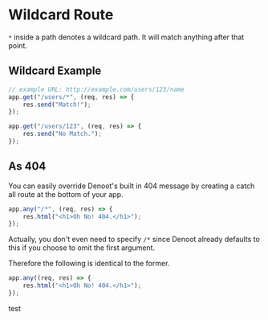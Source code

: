 # Wildcard Route

`*` inside a path denotes a wildcard path. It will match anything after that point.
## Wildcard Example
```ts
// example URL: http://example.com/users/123/name
app.get("/users/*", (req, res) => {
    res.send("Match!");
});

app.get("/users/123", (req, res) => {
    res.send("No Match.");
});
```

## As 404

You can easily override Denoot's built in 404 message by creating a catch all route at the bottom of your app.
```ts
app.any("/*", (req, res) => {
    res.html("<h1>Oh No! 404.</h1>");
});
```

Actually, you don't even need to specify `/*` since Denoot already defaults to this if you choose to omit the first argument.

Therefore the following is identical to the former.

```ts
app.any((req, res) => {
    res.html("<h1>Oh No! 404.</h1>");
});
```

test